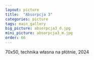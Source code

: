 ```yaml
---
layout: picture
title:  "Absorpcja 3"
categories: picture
tags: main_gallery
big_picture: absorpcja3_d.jpg
mini_picture: absorpcja3_m.jpg
order: 66
---
```

70x50, technika własna na płótnie, 2024
